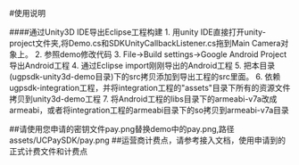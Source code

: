 #使用说明 


####通过Unity3D IDE导出Eclipse工程构建
    1. 用unity IDE直接打开unity-project文件夹,将Demo.cs和SDKUnityCallbackListener.cs拖到Main Camera对象上。
    2. 参照demo修改代码
    3. File->Build settings->Google Android Project导出Android工程
    4. 通过Eclipse import刚刚导出的Android工程
    5. 把本目录(ugpsdk-unity3d-demo目录)下的src拷贝添加到导出工程的src里面。
	6. 依赖ugpsdk-integration工程，并将integration工程的"assets"目录下所有的资源文件拷贝到unity3d-demo工程
	7. 将Android工程的libs目录下的armeabi-v7a改成armeabi，或者将integration工程的armeabi目录下的so拷贝到armeabi-v7a目录


##请使用您申请的密钥文件pay.png替换demo中的pay.png,路径assets/UCPaySDK/pay.png
##运营商计费点，请参考接入文档，使用申请到的正式计费文件和计费点
